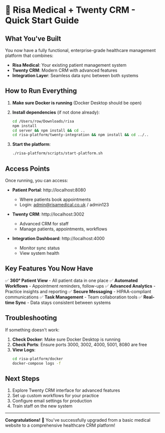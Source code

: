 # 🚀 Risa Medical + Twenty CRM - Quick Start Guide

## What You've Built

You now have a fully functional, enterprise-grade healthcare management platform that combines:
- **Risa Medical**: Your existing patient management system
- **Twenty CRM**: Modern CRM with advanced features
- **Integration Layer**: Seamless data sync between both systems

## How to Run Everything

1. **Make sure Docker is running** (Docker Desktop should be open)

2. **Install dependencies** (if not done already):
   ```bash
   cd /Users/row/Downloads/risa
   npm install
   cd server && npm install && cd ..
   cd risa-platform/twenty-integration && npm install && cd ../..
   ```

3. **Start the platform**:
   ```bash
   ./risa-platform/scripts/start-platform.sh
   ```

## Access Points

Once running, you can access:

- **Patient Portal**: http://localhost:8080
  - Where patients book appointments
  - Login: admin@risamedical.co.uk / admin123

- **Twenty CRM**: http://localhost:3002
  - Advanced CRM for staff
  - Manage patients, appointments, workflows

- **Integration Dashboard**: http://localhost:4000
  - Monitor sync status
  - View system health

## Key Features You Now Have

✅ **360° Patient View** - All patient data in one place
✅ **Automated Workflows** - Appointment reminders, follow-ups
✅ **Advanced Analytics** - Practice insights and reporting
✅ **Secure Messaging** - HIPAA-compliant communications
✅ **Task Management** - Team collaboration tools
✅ **Real-time Sync** - Data stays consistent between systems

## Troubleshooting

If something doesn't work:

1. **Check Docker**: Make sure Docker Desktop is running
2. **Check Ports**: Ensure ports 3000, 3002, 4000, 5001, 8080 are free
3. **View Logs**: 
   ```bash
   cd risa-platform/docker
   docker-compose logs -f
   ```

## Next Steps

1. Explore Twenty CRM interface for advanced features
2. Set up custom workflows for your practice
3. Configure email settings for production
4. Train staff on the new system

---

**Congratulations!** 🎉 You've successfully upgraded from a basic medical website to a comprehensive healthcare CRM platform!
